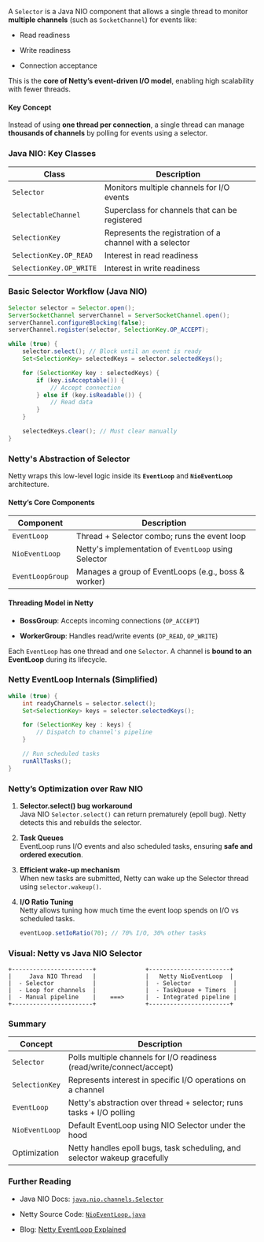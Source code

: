 A `Selector` is a Java NIO component that allows a single thread to monitor **multiple channels** (such as `SocketChannel`) for events like:

- Read readiness
    
- Write readiness
    
- Connection acceptance
    
This is the **core of Netty’s event-driven I/O model**, enabling high scalability with fewer threads.

#### Key Concept

Instead of using **one thread per connection**, a single thread can manage **thousands of channels** by polling for events using a selector.

### Java NIO: Key Classes

|Class|Description|
|---|---|
|`Selector`|Monitors multiple channels for I/O events|
|`SelectableChannel`|Superclass for channels that can be registered|
|`SelectionKey`|Represents the registration of a channel with a selector|
|`SelectionKey.OP_READ`|Interest in read readiness|
|`SelectionKey.OP_WRITE`|Interest in write readiness|

### Basic Selector Workflow (Java NIO)

```java
Selector selector = Selector.open();
ServerSocketChannel serverChannel = ServerSocketChannel.open();
serverChannel.configureBlocking(false);
serverChannel.register(selector, SelectionKey.OP_ACCEPT);

while (true) {
    selector.select(); // Block until an event is ready
    Set<SelectionKey> selectedKeys = selector.selectedKeys();

    for (SelectionKey key : selectedKeys) {
        if (key.isAcceptable()) {
            // Accept connection
        } else if (key.isReadable()) {
            // Read data
        }
    }

    selectedKeys.clear(); // Must clear manually
}
```

### Netty's Abstraction of Selector

Netty wraps this low-level logic inside its **`EventLoop`** and **`NioEventLoop`** architecture.

#### Netty’s Core Components

|Component|Description|
|---|---|
|`EventLoop`|Thread + Selector combo; runs the event loop|
|`NioEventLoop`|Netty's implementation of `EventLoop` using Selector|
|`EventLoopGroup`|Manages a group of EventLoops (e.g., boss & worker)|

#### Threading Model in Netty

- **BossGroup**: Accepts incoming connections (`OP_ACCEPT`)
    
- **WorkerGroup**: Handles read/write events (`OP_READ`, `OP_WRITE`)
    

Each `EventLoop` has one thread and one `Selector`. A channel is **bound to an EventLoop** during its lifecycle.

### Netty EventLoop Internals (Simplified)

```java
while (true) {
    int readyChannels = selector.select();
    Set<SelectionKey> keys = selector.selectedKeys();

    for (SelectionKey key : keys) {
        // Dispatch to channel's pipeline
    }

    // Run scheduled tasks
    runAllTasks();
}
```

### Netty’s Optimization over Raw NIO

1. **Selector.select() bug workaround**  
    Java NIO `Selector.select()` can return prematurely (epoll bug). Netty detects this and rebuilds the selector.
    
2. **Task Queues**  
    EventLoop runs I/O events and also scheduled tasks, ensuring **safe and ordered execution**.
    
3. **Efficient wake-up mechanism**  
    When new tasks are submitted, Netty can wake up the Selector thread using `selector.wakeup()`.
    
4. **I/O Ratio Tuning**  
    Netty allows tuning how much time the event loop spends on I/O vs scheduled tasks.
    
    ```java
    eventLoop.setIoRatio(70); // 70% I/O, 30% other tasks
    ```


### Visual: Netty vs Java NIO Selector

```
+-----------------------+              +-----------------------+
|     Java NIO Thread   |              |   Netty NioEventLoop  |
|  - Selector           |              |  - Selector            |
|  - Loop for channels  |              |  - TaskQueue + Timers  |
|  - Manual pipeline    |    ===>      |  - Integrated pipeline |
+-----------------------+              +-----------------------+
```

### Summary

| Concept        | Description                                                               |
| -------------- | ------------------------------------------------------------------------- |
| `Selector`     | Polls multiple channels for I/O readiness (read/write/connect/accept)     |
| `SelectionKey` | Represents interest in specific I/O operations on a channel               |
| `EventLoop`    | Netty's abstraction over thread + selector; runs tasks + I/O polling      |
| `NioEventLoop` | Default EventLoop using NIO Selector under the hood                       |
| Optimization   | Netty handles epoll bugs, task scheduling, and selector wakeup gracefully |


### Further Reading

- Java NIO Docs: [`java.nio.channels.Selector`](https://docs.oracle.com/javase/8/docs/api/java/nio/channels/Selector.html)
    
- Netty Source Code: [`NioEventLoop.java`](https://github.com/netty/netty/blob/4.1/transport/src/main/java/io/netty/channel/nio/NioEventLoop.java)
    
- Blog: [Netty EventLoop Explained](https://netty.io/wiki/new-and-noteworthy.html)
